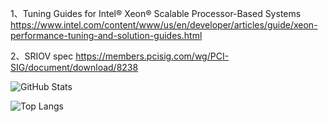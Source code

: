 1、Tuning Guides for Intel® Xeon® Scalable Processor-Based Systems
https://www.intel.com/content/www/us/en/developer/articles/guide/xeon-performance-tuning-and-solution-guides.html

2、SRIOV spec
https://members.pcisig.com/wg/PCI-SIG/document/download/8238

![GitHub Stats](https://github-readme-stats.vercel.app/api?username=your-username)
 
![Top Langs](https://github-readme-stats.vercel.app/api/top-langs/?username=your-username&langs_count=8)
